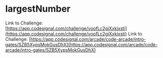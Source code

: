 # largestNumber

Link to Challenge: [https://app.codesignal.com/challenge/voofLc2giXxkixsti](https://app.codesignal.com/challenge/voofLc2giXxkixsti)
Link to Challenge: [https://app.codesignal.com/arcade/code-arcade/intro-gates/SZB5XypsMokGusDhX](https://app.codesignal.com/arcade/code-arcade/intro-gates/SZB5XypsMokGusDhX)